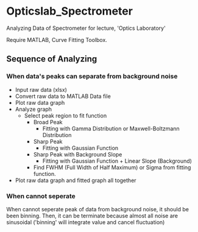 # Opticslab_Spectrometer
Analyzing Data of Spectrometer for lecture, 'Optics Laboratory'

Require MATLAB, Curve Fitting Toolbox.

## Sequence of Analyzing

### When data's peaks can separate from background noise
* Input raw data (xlsx)
* Convert raw data to MATLAB Data file
* Plot raw data graph
* Analyze graph
	* Select peak region to fit function
		* Broad Peak
			* Fitting with Gamma Distribution or Maxwell-Boltzmann Distribution
		* Sharp Peak
			* Fitting with Gaussian Function
		* Sharp Peak with Background Slope
			* Fitting with Gaussian Function + Linear Slope (Background)
		* Find FWHM (Full Width of Half Maximum) or Sigma from fitting function.
* Plot raw data graph and fitted graph all together

### When cannot seperate
When cannot seperate peak of data from background noise, it should be been binning. Then, it can be terminate because almost all noise are sinusoidal ('binning' will integrate value and cancel fluctuation)
